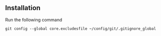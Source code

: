 

## Installation

Run the following command 

```
git config --global core.excludesfile ~/config/git/.gitignore_global

```


